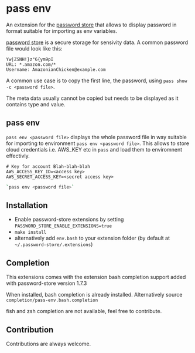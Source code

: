 # pass env

An extension for the [password store](https://www.passwordstore.org/) that allows to display password in format suitable for importing as env variables.

[password store](https://www.passwordstore.org/) is a secure storage for sensivity data. A common password file would look like this:
```
Yw|ZSNH!}z"6{ym9pI
URL: *.amazon.com/*
Username: AmazonianChicken@example.com
```

A common use case is to copy the first line, the password, using `pass show -c <password file>`.

The meta data usually cannot be copied but needs to be displayed as it contains type and value.

## pass env

`pass env <password file>` displays the whole password file in way suitable for importing to environment ``pass env <password file>``. This allows to store cloud credentials i.e. AWS_KEY etc in `pass` and load them to enviromnent effectivly.

```
# Key for account Blah-blah-blah
AWS_ACCESS_KEY_ID=<access key>
AWS_SECRET_ACCESS_KEY=<secret access key>
```

```bash
`pass env <password file>`
```


## Installation

- Enable password-store extensions by setting ``PASSWORD_STORE_ENABLE_EXTENSIONS=true``
- ``make install``
- alternatively add `env.bash` to your extension folder (by default at `~/.password-store/.extensions`)

## Completion

This extensions comes with the extension bash completion support added with password-store version 1.7.3

When installed, bash completion is already installed. Alternatively source `completion/pass-env.bash.completion`

fish and zsh completion are not available, feel free to contribute.

## Contribution

Contributions are always welcome.
